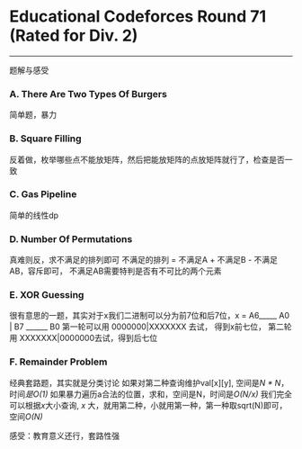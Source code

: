# Educational Codeforces Round 71 (Rated for Div. 2)

------

题解与感受

### A. There Are Two Types Of Burgers
简单题，暴力

### B. Square Filling
反着做，枚举哪些点不能放矩阵，然后把能放矩阵的点放矩阵就行了，检查是否一致

### C. Gas Pipeline
简单的线性dp

### D. Number Of Permutations
真难则反，求不满足的排列即可
不满足的排列 = 不满足A + 不满足B - 不满足AB，容斥即可， 不满足AB需要特判是否有不可比的两个元素

### E. XOR Guessing
很有意思的一题，其实对于x我们二进制可以分为前7位和后7位，x = A6_____ A0 | B7 ______ B0
第一轮可以用 0000000|XXXXXXX 去试， 得到x前七位， 第二轮用 XXXXXXX|0000000去试，得到后七位

### F. Remainder Problem
经典套路题，其实就是分类讨论
如果对第二种查询维护val[x][y], 空间是*N * N*， 时间*是O(1)*
如果暴力遍历a合法的位置，求和，空间是N，时间是*O(N/x)*
我们完全可以根据*x*大小查询, *x* 大，就用第二种，小就用第一种，第一种取sqrt(N)即可，空间*O(N)*

感受：教育意义还行，套路性强
